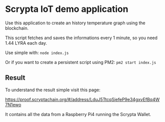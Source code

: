 # Scrypta IoT demo application

Use this application to create an history temperature graph using the blockchain.

This script fetches and saves the informations every 1 minute, so you need 1.44 LYRA each day.

Use simple with:
```node index.js```

Or if you want to create a persistent script using PM2:
```pm2 start index.js```

## Result

To understand the result simple visit this page:

https://proof.scryptachain.org/#/address/LduJ5TtcqSiefeP9e34gxvEfBq4W7N1ewo


It contains all the data from a Raspberry Pi4 running the Scrypta Wallet.